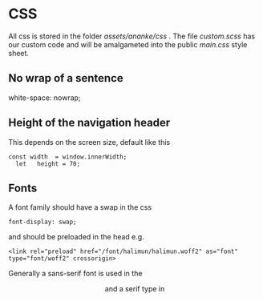 # CSS
All css is stored in the folder *assets/ananke/css* . The file *custom.scss* has our custom code and will be amalgameted into the public *main.css* style sheet.

## No wrap of a sentence
white-space: nowrap;

## Height of the navigation header

This depends on the screen size, default like this

```
const width  = window.innerWidth;
  let   height = 70;
```

## Fonts
A font family should have a swap in the css

```
font-display: swap;
```
and should be preloaded in the head e.g.

```
<link rel="preload" href="/font/halimun/halimun.woff2" as="font" type="font/woff2" crossorigin>
```

Generally a sans-serif font is used in the <header> and a serif type in <main>